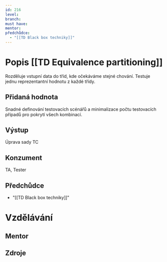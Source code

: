 ```yaml
---
id: 216
level: 
branch: 
must have: 
mentor: 
předchůdce: 
  - "[[TD Black box techniky]]"
---
```



# Popis [[TD Equivalence partitioning]]
Rozděluje vstupní data do tříd, kde očekáváme stejné chování. Testuje jednu reprezentantní hodnotu z každé třídy.

## Přidaná hodnota
Snadné definování testovacích scénářů a minimalizace počtu testovacích případů pro pokrytí všech kombinací.

## Výstup
Úprava sady TC

## Konzument
TA, Tester

## Předchůdce

  - "[[TD Black box techniky]]"

# Vzdělávání


## Mentor


## Zdroje